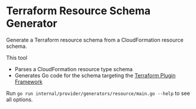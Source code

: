 # Terraform Resource Schema Generator

Generate a Terraform resource schema from a CloudFormation resource schema.

This tool

* Parses a CloudFormation resource type schema
* Generates Go code for the schema targeting the [Terraform Plugin Framework](https://github.com/hashicorp/terraform-plugin-framework)

Run `go run internal/provider/generators/resource/main.go --help` to see all options.